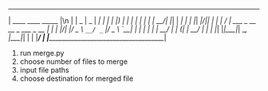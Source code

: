  _______________________________________
|    ____  ____  _____                  |\n
|   |  _ \|  _ \|  ___|                 |
|   | |_) | | | | |_                    |
|   |  __/| |_| |  _|                   |
|   |_|  _|____/|_|                     |
|   |  \/  | ___ _ __ __ _  ___ _ __    |
|   | |\/| |/ _ \ `__/ _` |/ _ \ `__|   |
|   | |  | |  __/ | | (_| |  __/ |      |
|   |_|  |_|\___|_|  \__, |\___|_|      |
|                    |___/              |
|_______________________________________|




1. run merge.py
2. choose number of files to merge
3. input file paths
3. choose destination for merged file
